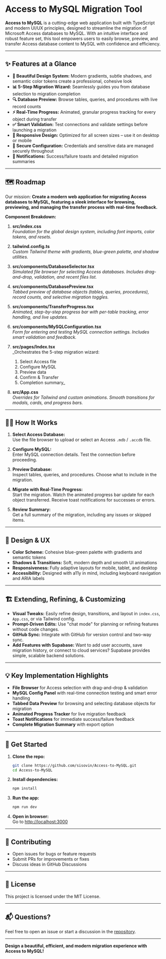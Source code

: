 # Access to MySQL Migration Tool

**Access to MySQL** is a cutting-edge web application built with TypeScript and modern UI/UX principles, designed to streamline the migration of Microsoft Access databases to MySQL. With an intuitive interface and robust feature set, this tool empowers users to easily browse, preview, and transfer Access database content to MySQL with confidence and efficiency.

---

## ✨ Features at a Glance

- **🎨 Beautiful Design System:** Modern gradients, subtle shadows, and semantic color tokens create a professional, cohesive look  
- **📊 5-Step Migration Wizard:** Seamlessly guides you from database selection to migration completion  
- **🔍 Database Preview:** Browse tables, queries, and procedures with live record counts  
- **⚡️ Real-Time Progress:** Animated, granular progress tracking for every object during transfer  
- **✅ Smart Validation:** Test connections and validate settings before launching a migration  
- **📱 Responsive Design:** Optimized for all screen sizes – use it on desktop or mobile  
- **🔐 Secure Configuration:** Credentials and sensitive data are managed securely throughout  
- **🔔 Notifications:** Success/failure toasts and detailed migration summaries

---

## 🗺️ Roadmap

Our mission: **Create a modern web application for migrating Access databases to MySQL, featuring a sleek interface for browsing, previewing, and managing the transfer process with real-time feedback.**

**Component Breakdown:**

1. **src/index.css**  
   _Foundation for the global design system, including font imports, color tokens, and resets._

2. **tailwind.config.ts**  
   _Custom Tailwind theme with gradients, blue-green palette, and shadow utilities._

3. **src/components/DatabaseSelector.tsx**  
   _Simulated file browser for selecting Access databases. Includes drag-and-drop, validation, and recent files list._

4. **src/components/DatabasePreview.tsx**  
   _Tabbed preview of database objects (tables, queries, procedures), record counts, and selective migration toggles._

5. **src/components/TransferProgress.tsx**  
   _Animated, step-by-step progress bar with per-table tracking, error handling, and live updates._

6. **src/components/MySQLConfiguration.tsx**  
   _Form for entering and testing MySQL connection settings. Includes smart validation and feedback._

7. **src/pages/Index.tsx**  
   _Orchestrates the 5-step migration wizard:  
   1. Select Access file  
   2. Configure MySQL  
   3. Preview data  
   4. Confirm & Transfer  
   5. Completion summary_

8. **src/App.css**  
   _Overrides for Tailwind and custom animations. Smooth transitions for modals, cards, and progress bars._

---

## 🧑‍💻 How It Works

1. **Select Access Database:**  
   Use the file browser to upload or select an Access `.mdb` / `.accdb` file.

2. **Configure MySQL:**  
   Enter MySQL connection details. Test the connection before proceeding.

3. **Preview Database:**  
   Inspect tables, queries, and procedures. Choose what to include in the migration.

4. **Migrate with Real-Time Progress:**  
   Start the migration. Watch the animated progress bar update for each object transferred. Receive toast notifications for successes or errors.

5. **Review Summary:**  
   Get a full summary of the migration, including any issues or skipped items.

---

## 🎨 Design & UX

- **Color Scheme:** Cohesive blue-green palette with gradients and semantic tokens
- **Shadows & Transitions:** Soft, modern depth and smooth UI animations
- **Responsiveness:** Fully adaptive layouts for mobile, tablet, and desktop
- **Accessibility:** Designed with a11y in mind, including keyboard navigation and ARIA labels

---

## 🏗️ Extending, Refining, & Customizing

- **Visual Tweaks:** Easily refine design, transitions, and layout in `index.css`, `App.css`, or via Tailwind config.
- **Prompt-Driven Edits:** Use "chat mode" for planning or refining features without code changes.
- **GitHub Sync:** Integrate with GitHub for version control and two-way sync.
- **Add Features with Supabase:** Want to add user accounts, save migration history, or connect to cloud services? Supabase provides simple, scalable backend solutions.

---

## 💡 Key Implementation Highlights

- **File Browser** for Access selection with drag-and-drop & validation
- **MySQL Config Panel** with real-time connection testing and smart error handling
- **Tabbed Data Preview** for browsing and selecting database objects for migration
- **Animated Progress Tracker** for live migration feedback
- **Toast Notifications** for immediate success/failure feedback
- **Complete Migration Summary** with export option

---

## 🚀 Get Started

1. **Clone the repo:**  
   ```bash
   git clone https://github.com/sisovin/Access-to-MySQL.git
   cd Access-to-MySQL
   ```

2. **Install dependencies:**  
   ```bash
   npm install
   ```

3. **Run the app:**  
   ```bash
   npm run dev
   ```

4. **Open in browser:**  
   Go to [http://localhost:3000](http://localhost:3000)

---

## 🤝 Contributing

- Open issues for bugs or feature requests
- Submit PRs for improvements or fixes
- Discuss ideas in GitHub Discussions

---

## 📝 License

This project is licensed under the MIT License.

---

## 📬 Questions?

Feel free to open an issue or start a discussion in the [repository](https://github.com/sisovin/Access-to-MySQL).

---

**Design a beautiful, efficient, and modern migration experience with Access to MySQL!**
